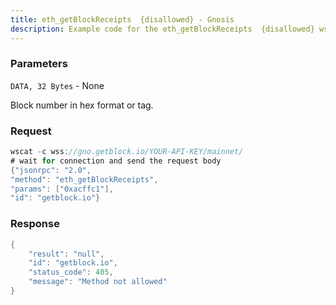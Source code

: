 ```yaml
---
title: eth_getBlockReceipts  {disallowed} - Gnosis
description: Example code for the eth_getBlockReceipts  {disallowed} ws method. Сomplete guide on how to use eth_getBlockReceipts  {disallowed} ws in GetBlock.io Web3 documentation.
---
```


### Parameters


`DATA, 32 Bytes` - None

Block number in hex format or tag.

### Request

``` java
wscat -c wss://gno.getblock.io/YOUR-API-KEY/mainnet/ 
# wait for connection and send the request body 
{"jsonrpc": "2.0",
"method": "eth_getBlockReceipts",
"params": ["0xacffc1"],
"id": "getblock.io"}
```

###  Response

``` java
{
    "result": "null",
    "id": "getblock.io",
    "status_code": 405,
    "message": "Method not allowed"
}
```

